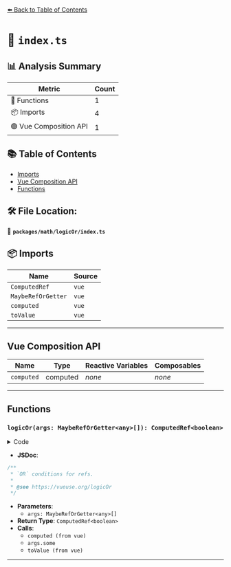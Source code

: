 [⬅️ Back to Table of Contents](../../../index.md)

# 📄 `index.ts`

## 📊 Analysis Summary

| Metric | Count |
|--------|-------|
| 🔧 Functions | 1 |
| 📦 Imports | 4 |
| 🟢 Vue Composition API | 1 |

## 📚 Table of Contents

- [Imports](#imports)
- [Vue Composition API](#vue-composition-api)
- [Functions](#functions)

## 🛠️ File Location:
📂 **`packages/math/logicOr/index.ts`**

## 📦 Imports

| Name | Source |
|------|--------|
| `ComputedRef` | `vue` |
| `MaybeRefOrGetter` | `vue` |
| `computed` | `vue` |
| `toValue` | `vue` |


---

## Vue Composition API

| Name | Type | Reactive Variables | Composables |
|------|------|-------------------|-------------|
| `computed` | computed | *none* | *none* |


---

## Functions

### `logicOr(args: MaybeRefOrGetter<any>[]): ComputedRef<boolean>`

<details><summary>Code</summary>

```ts
export function logicOr(...args: MaybeRefOrGetter<any>[]): ComputedRef<boolean> {
  return computed(() => args.some(i => toValue(i)))
}
```
</details>

- **JSDoc**:
```ts
/**
 * `OR` conditions for refs.
 *
 * @see https://vueuse.org/logicOr
 */
```

- **Parameters**:
  - `args: MaybeRefOrGetter<any>[]`
- **Return Type**: `ComputedRef<boolean>`
- **Calls**:
  - `computed (from vue)`
  - `args.some`
  - `toValue (from vue)`

---